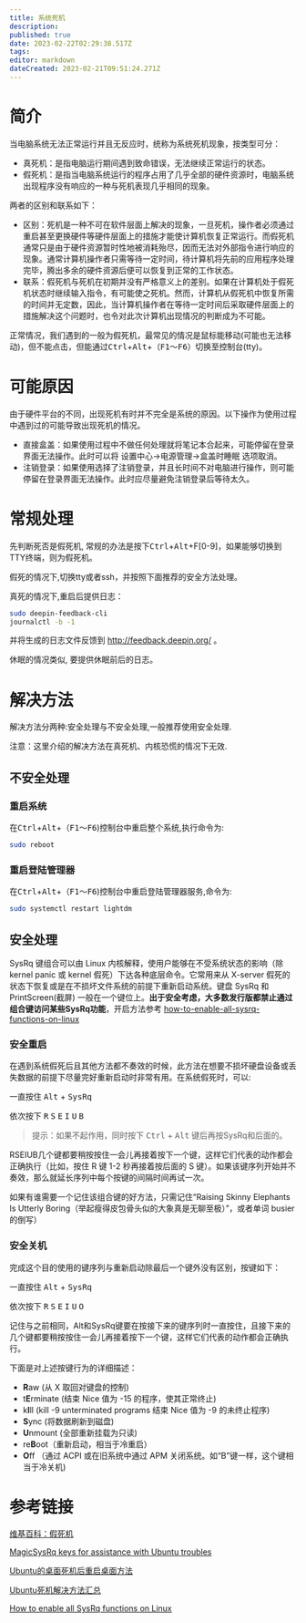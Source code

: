 ```yaml
---
title: 系统死机
description: 
published: true
date: 2023-02-22T02:29:38.517Z
tags: 
editor: markdown
dateCreated: 2023-02-21T09:51:24.271Z
---
```


# 简介

当电脑系统无法正常运行并且无反应时，统称为系统死机现象，按类型可分：

- 真死机：是指电脑运行期间遇到致命错误，无法继续正常运行的状态。
- 假死机：是指当电脑系统运行的程序占用了几乎全部的硬件资源时，电脑系统出现程序没有响应的一种与死机表现几乎相同的现象。

两者的区别和联系如下：

- 区别：死机是一种不可在软件层面上解决的现象，一旦死机，操作者必须通过重启甚至更换硬件等硬件层面上的措施才能使计算机恢复正常运行。而假死机通常只是由于硬件资源暂时性地被消耗殆尽，因而无法对外部指令进行响应的现象。通常计算机操作者只需等待一定时间，待计算机将先前的应用程序处理完毕，腾出多余的硬件资源后便可以恢复到正常的工作状态。
- 联系：假死机与死机在初期并没有严格意义上的差别。如果在计算机处于假死机状态时继续输入指令，有可能使之死机。然而，计算机从假死机中恢复所需的时间并无定数，因此，当计算机操作者在等待一定时间后采取硬件层面上的措施解决这个问题时，也令对此次计算机出现情况的判断成为不可能。

正常情况，我们遇到的一般为假死机，最常见的情况是鼠标能移动(可能也无法移动)，但不能点击，但能通过<kbd>Ctrl</kbd>+<kbd>Alt</kbd>+（<kbd>F1</kbd>～<kbd>F6</kbd>）切换至控制台(tty)。

# 可能原因
由于硬件平台的不同，出现死机有时并不完全是系统的原因。以下操作为使用过程中遇到过的可能导致出现死机的情况。
- 直接盒盖：如果使用过程中不做任何处理就将笔记本合起来，可能停留在登录界面无法操作。此时可以将 设置中心->电源管理->盒盖时睡眠 选项取消。
- 注销登录：如果使用选择了注销登录，并且长时间不对电脑进行操作，则可能停留在登录界面无法操作。此时应尽量避免注销登录后等待太久。

# 常规处理

先判断死否是假死机, 常规的办法是按下<kbd>Ctrl</kbd>+<kbd>Alt</kbd>+F[0-9]，如果能够切换到TTY终端，则为假死机。

假死的情况下,切换tty或者ssh，并按照下面推荐的安全方法处理。

真死的情况下,重启后提供日志：
```bash
sudo deepin-feedback-cli
journalctl -b -1
```
并将生成的日志文件反馈到 http://feedback.deepin.org/ 。

休眠的情况类似, 要提供休眠前后的日志。

# 解决方法

解决方法分两种:安全处理与不安全处理,一般推荐使用安全处理.

注意：这里介绍的解决方法在真死机、内核恐慌的情况下无效.

## 不安全处理

### 重启系统

在<kbd>Ctrl</kbd>+<kbd>Alt</kbd>+（<kbd>F1</kbd>～<kbd>F6</kbd>)控制台中重启整个系统,执行命令为:
```bash
sudo reboot
```
### 重启登陆管理器

在<kbd>Ctrl</kbd>+<kbd>Alt</kbd>+（<kbd>F1</kbd>～<kbd>F6</kbd>)控制台中重启登陆管理器服务,命令为:
```bash
sudo systemctl restart lightdm
```
## 安全处理

SysRq 键组合可以由 Linux 内核解释，使用户能够在不受系统状态的影响（除 kernel panic 或 kernel 假死）下达各种底层命令。它常用来从 X-server 假死的状态下恢复或是在不损坏文件系统的前提下重新启动系统。键盘 SysRq 和 PrintScreen(截屏) 一般在一个键位上。**出于安全考虑，大多数发行版都禁止通过组合键访问某些SysRq功能**，开启方法参考 [how-to-enable-all-sysrq-functions-on-linux](https://linuxconfig.org/how-to-enable-all-sysrq-functions-on-linux)

### 安全重启

在遇到系统假死后且其他方法都不奏效的时候，此方法在想要不损坏硬盘设备或丢失数据的前提下尽量完好重新启动时非常有用。在系统假死时，可以:

一直按住 <kbd>Alt</kbd> + <kbd>SysRq</kbd>

依次按下 <kbd>R</kbd> <kbd>S</kbd> <kbd>E</kbd> <kbd>I</kbd> <kbd>U</kbd> <kbd>B</kbd>

>提示：如果不起作用，同时按下 <kbd>Ctrl</kbd> + <kbd>Alt</kbd> 键后再按SysRq和后面的。

RSEIUB几个键都要稍按按住一会儿再接着按下一个键，这样它们代表的动作都会正确执行（比如，按住 R 键 1-2 秒再接着按后面的 S 键）。如果该键序列开始并不奏效，那么就延长序列中每个按键的间隔时间再试一次。

如果有谁需要一个记住该组合键的好方法，只需记住“Raising Skinny Elephants Is Utterly Boring（举起瘦得皮包骨头似的大象真是无聊至极）”，或者单词 busier 的倒写）

### 安全关机

完成这个目的使用的键序列与重新启动除最后一个键外没有区别，按键如下：

一直按住 <kbd>Alt</kbd> + <kbd>SysRq</kbd>

依次按下 <kbd>R</kbd> <kbd>S</kbd> <kbd>E</kbd> <kbd>I</kbd> <kbd>U</kbd> <kbd>O</kbd>

记住与之前相同，Alt和SysRq键要在按接下来的键序列时一直按住，且接下来的几个键都要稍按按住一会儿再接着按下一个键，这样它们代表的动作都会正确执行。

下面是对上述按键行为的详细描述：

- **R**aw (从 X 取回对键盘的控制)
- t**E**rminate (结束 Nice 值为 -15 的程序，使其正常终止)
- k**I**ll (kill -9 unterminated programs 结束 Nice 值为 -9 的未终止程序)
- **S**ync (将数据刷新到磁盘)
- **U**nmount (全部重新挂载为只读)
- re**B**oot（重新启动，相当于冷重启）
- **O**ff （通过 ACPI 或在旧系统中通过 APM 关闭系统。如“B”键一样，这个键相当于冷关机)



# 参考链接

[维基百科：假死机](http://zh.wikipedia.org/wiki/%E5%81%87%E6%AD%BB%E6%9C%BA)

[MagicSysRq keys for assistance with Ubuntu troubles](http://ubuntuforums.org/showthread.php?t=617349)

[Ubuntu的桌面死机后重启桌面方法](http://linux.net527.cn/Ubuntu/Ubuntuanzhuangyuyingyong/18698.html)

[Ubuntu死机解决方法汇总](https://www.jianshu.com/p/36fb9eed82a3)

[How to enable all SysRq functions on Linux](https://linuxconfig.org/how-to-enable-all-sysrq-functions-on-linux)